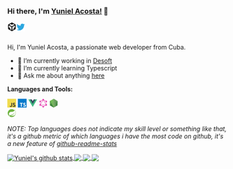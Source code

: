 ### Hi there, I'm [Yuniel Acosta!](https://blastkode.com) 👋

<a href="https://codesandbox.io/u/anuraghazra">
  <img align="left" alt="Yuniel Acosta | CodeSandbox" width="20px" src="https://raw.githubusercontent.com/yacosta738/yacosta738/master/assets/codesandbox.svg" />
</a>
<a href="https://twitter.com/anuraghazru">
  <img align="left" alt="Yuniel Acosta | Twitter" width="21px" src="https://raw.githubusercontent.com/yacosta738/yacosta738/master/assets/twitter.svg" />
</a>

<br />
<br />

Hi, I'm Yuniel Acosta, a passionate web developer from Cuba.

- 🔭 I’m currently working in [Desoft](https://www.desoft.com)
- 🌱 I’m currently learning Typescript
- 💬 Ask me about anything [here](https://blastkode.com/#contact)

**Languages and Tools:**  

<code><img height="20" src="https://raw.githubusercontent.com/github/explore/80688e429a7d4ef2fca1e82350fe8e3517d3494d/topics/javascript/javascript.png"></code>
<code><img height="20" src="https://raw.githubusercontent.com/github/explore/80688e429a7d4ef2fca1e82350fe8e3517d3494d/topics/typescript/typescript.png"></code>
<code><img height="20" src="https://raw.githubusercontent.com/github/explore/80688e429a7d4ef2fca1e82350fe8e3517d3494d/topics/vue/vue.png"></code>
<code><img height="20" src="https://raw.githubusercontent.com/github/explore/5c058a388828bb5fde0bcafd4bc867b5bb3f26f3/topics/graphql/graphql.png"></code>
<code><img height="20" src="https://raw.githubusercontent.com/github/explore/80688e429a7d4ef2fca1e82350fe8e3517d3494d/topics/nodejs/nodejs.png"></code>    
<code><img height="20" src="https://raw.githubusercontent.com/github/explore/80688e429a7d4ef2fca1e82350fe8e3517d3494d/topics/spring-boot/spring-boot.png"></code>    


*NOTE: Top languages does not indicate my skill level or something like that, it's a github metric of which languages i have the most code on github, it's a new feature of [github-readme-stats](https://github.com/anuraghazra/github-readme-stats)*


<a href="https://github.com/anuraghazra/github-readme-stats">
  <img align="center" src="https://github-readme-stats.vercel.app/api?username=yacosta738&show_icons=true&include_all_commits=true&theme=material-palenight" alt="Yuniel's github stats" />
</a>
<a href="https://github.com/anuraghazra/github-readme-stats">
  <img align="center" src="https://github-readme-stats.vercel.app/api/top-langs/?username=yacosta738&layout=compact&theme=material-palenight" />
</a>

<a href="https://github.com/anuraghazra/github-readme-stats">
  <img align="center" src="https://github-readme-stats.vercel.app/api/pin/?username=yacosta738&repo=github-readme-stats&theme=material-palenight" />
</a>    
<a href="https://github.com/anuraghazra/anuraghazra.github.io">
  <img align="center" src="https://github-readme-stats.vercel.app/api/pin/?username=yacosta738&repo=yacosta738.github.io&theme=material-palenight" />
</a>
